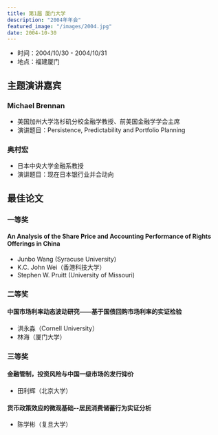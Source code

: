```yaml
---
title: 第1届 厦门大学
description: "2004年年会"
featured_image: "/images/2004.jpg"
date: 2004-10-30
---
```


- 时间：2004/10/30 - 2004/10/31
- 地点：福建厦门

<!--more-->

## 主题演讲嘉宾

### Michael Brennan

- 美国加州大学洛杉矶分校金融学教授、前美国金融学学会主席
- 演讲题目：Persistence, Predictability and Portfolio Planning

### 奥村宏

- 日本中央大学金融系教授
- 演讲题目：现在日本银行业并合动向

## 最佳论文

### 一等奖

#### An Analysis of the Share Price and Accounting Performance of Rights Offerings in China

- Junbo Wang (Syracuse University)
- K.C. John Wei（香港科技大学）
- Stephen W. Pruitt (University of Missouri)

### 二等奖

#### 中国市场利率动态波动研究——基于国债回购市场利率的实证检验

- 洪永淼（Cornell University）
- 林海（厦门大学）

### 三等奖

#### 金融管制，投资风险与中国一级市场的发行抑价

- 田利辉（北京大学）

#### 货币政策效应的微观基础--居民消费储蓄行为实证分析

- 陈学彬（复旦大学）